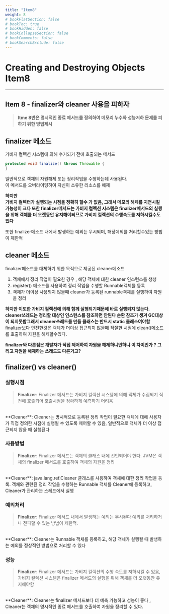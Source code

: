 ```yaml
---
title: "Item8"
weight: 8
# bookFlatSection: false
# bookToc: true
# bookHidden: false
# bookCollapseSection: false
# bookComments: false
# bookSearchExclude: false
---
```


# Creating and Destroying Objects Item8
* * *

## **Item 8 - finalizer와 cleaner 사용을 피하자**

> **Itme 8번은 명시적인 종료 메서드를 정의하여 메모리 누수와 성능저하 문제를 피하기 위한 방법제시**

## **finalizer 메소드**

가비지 컬렉션 시스템에 의해 수거되기 전에 호출되는 메서드
```java
protected void finalize() throws Throwable {
}
```
일반적으로 객체의 자원해제 또는 정리작업을 수행하는데 사용된다.   
이 메서드를 오버라이딩하여 자신이 소유한 리소스를 해제

**하지만   
가비지 컬렉터가 실행되는 시점을 정확히 할수 가 없음, 그래서 메모리 해제를 지연시킬 가능성이 크다
또한 finalizer메서드는 가비지 컬렉션 시스템은 finalizer메서드의 실행을 위해 객체를 더 오랫동안 유지해야되므로  가비지 컬렉션의 수행속도를 저하시킬수도 있다**

또한 finalizer메소드 내에서 발생하는 예외는 무시되며, 해당예외를 처리할수있는 방법이 제한적


## **cleaner 메소드**

finalizer메소드를 대체하기 위한 목적으로 제공된 cleaner메소드   

1. 객체에서 정리 작업이 필요한 경우 , 해당 객체에 대한 cleaner 인스턴스를 생성
2. register() 메소드를 사용하여 정리 작업을 수행할 Runnable객체를 등록
3. 객체가 더이상 사용되지 않을때 cleaner가 등록된 runnable객체를 실행하여 자원을 정리

**하지만 이또한 가비지 컬렉션에 의해 함께 실행되기때문에 바로 실행되지 않는다.   
cleaner쓰레드는 정리할 대상인 인스턴스를 참조하면 안된다 순환 참조가 생겨 GC대상이 되지못함그래서 cleaner쓰레드를 만들 클래스는 반드시 static 클래스여야함**
finalizer보다 안전한것은 객체가 더이상 접근되지 않을때 적절한 시점에 clean()메소드를 호출하여 자원을 해제할수있다.   

**finalizer와 다른점은 개발자가 직접 제어하여 자원을 해제하냐안하냐 이 차이인가 ?**
**그리고 자원을 해제하는 쓰레드도 다른거고?**

## **finalizer() vs cleaner()**

### **실행시점**
> **Finalizer**: Finalizer 메서드는 가비지 컬렉션 시스템에 의해 객체가 수집되기 직전에 호출되어 호출시점을 정확하게 예측하기 어려움 
<br>
**Cleaner**: Cleaner는 명시적으로 등록된 정리 작업이 필요한 객체에 대해 사용자가 직접 정의한 시점에 실행될 수 있도록 제어할 수 있음, 일반적으로 객체가 더 이상 접근되지 않을 때 실행된다
<br>

### **사용방법**
> **Finalizer**: Finalizer 메서드는 객체의 클래스 내에 선언되어야 한다. JVM은 객체의 finalizer 메서드를 호출하여 객체의 자원을 정리
<br>
**Cleaner**: java.lang.ref.Cleaner 클래스를 사용하여 객체에 대한 정리 작업을 등록. 객체와 관련된 정리 작업을 수행하는 Runnable 객체를 Cleaner에 등록하고, Cleaner가 관리하는 스레드에서 실행
<br>

### **예외처리**
> **Finalizer**: Finalizer 메서드 내에서 발생하는 예외는 무시된다  예외를 처리하거나 전파할 수 있는 방법이 제한적.
<br>
**Cleaner**: Cleaner는 Runnable 객체를 등록하고, 해당 객체가 실행될 때 발생하는 예외를 정상적인 방법으로 처리할 수 있다
<br>

### **성능**
> **Finalizer**: Finalizer 메서드는 가비지 컬렉션의 수행 속도를 저하시킬 수 있음, 가비지 컬렉션 시스템은 finalizer 메서드의 실행을 위해 객체를 더 오랫동안 유지해야함
<br>
**Cleaner**: Cleaner는 finalizer 메서드보다 더 예측 가능하고 성능이 좋다 , Cleaner는 객체의 명시적인 종료 메서드를 호출하여 자원을 정리할 수 있다.
 
